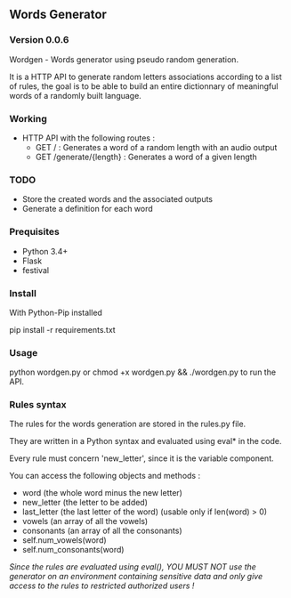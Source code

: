 ## Words Generator

### Version 0.0.6

Wordgen - Words generator using pseudo random generation.

It is a HTTP API to generate random letters associations according to a list of rules, the goal is to be able to build an entire dictionnary of meaningful words of a randomly built language.

### Working

- HTTP API with the following routes :
  - GET / : Generates a word of a random length with an audio output
  - GET /generate/{length} : Generates a word of a given length

### TODO

- Store the created words and the associated outputs
- Generate a definition for each word

### Prequisites

- Python 3.4+
- Flask
- festival

### Install

With Python-Pip installed

pip install -r requirements.txt

### Usage

python wordgen.py or chmod +x wordgen.py && ./wordgen.py to run the API.

### Rules syntax

The rules for the words generation are stored in the rules.py file.

They are written in a Python syntax and evaluated using eval* in the code.

Every rule must concern 'new_letter', since it is the variable component.

You can access the following objects and methods :

- word (the whole word minus the new letter)
- new_letter (the letter to be added)
- last_letter (the last letter of the word) (usable only if len(word) > 0)
- vowels (an array of all the vowels)
- consonants (an array of all the consonants)
- self.num_vowels(word)
- self.num_consonants(word)

*Since the rules are evaluated using eval(), YOU MUST NOT use the generator on an environment containing sensitive data and only give access to the rules to restricted authorized users !*